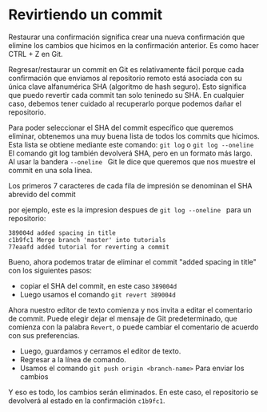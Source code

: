 # Revirtiendo un commit

Restaurar una confirmación significa crear una nueva confirmación que elimine los cambios que hicimos en la confirmación anterior. Es como hacer CTRL + Z en Git.

Regresar/restaurar un commit en Git es relativamente fácil porque cada confirmación que enviamos al repositorio remoto está asociada con su única clave alfanumérica SHA (algoritmo de hash seguro). Esto significa que puedo revertir cada commit tan solo teninedo su SHA. En cualquier caso, debemos tener cuidado al recuperarlo porque podemos dañar el repositorio.

Para poder seleccionar el SHA del commit específico que queremos eliminar, obtenemos una muy buena lista de todos los commits que hicimos. Esta lista se obtiene mediante este comando: ```git log``` o ```git log --oneline ``` El comando git log también devolverá SHA, pero en un formato más largo. Al usar la bandera ```--oneline ```  Git le dice que queremos que nos muestre el commit en una sola línea.

Los primeros 7 caracteres de cada fila de impresión se denominan el SHA abrevido del commit

por ejemplo, este es la impresion despues de ```git log --oneline ``` para un repositorio:
```
389004d added spacing in title
c1b9fc1 Merge branch 'master' into tutorials
77eaafd added tutorial for reverting a commit
```


Bueno, ahora podemos tratar de eliminar el commit "added spacing in title" con los siguientes pasos:

*   copiar el SHA del commit, en este caso ```389004d```
*   Luego usamos el comando ```git revert 389004d```


Ahora nuestro editor de texto comienza y nos invita a editar el comentario de commit.
Puede elegir dejar el mensaje de Git predeterminado, que comienza con la palabra `Revert`, o puede cambiar el comentario de acuerdo con sus preferencias.

*   Luego, guardamos y cerramos el editor de texto.
*   Regresar a la línea de comando.
*   Usamos el comando ```git push origin <branch-name>``` Para enviar los cambios

Y eso es todo, los cambios serán eliminados. En este caso, el repositorio se devolverá al estado en la confirmación ```c1b9fc1```.